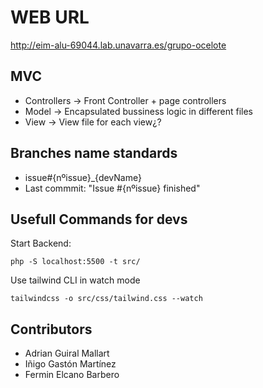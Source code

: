# WEB URL

http://eim-alu-69044.lab.unavarra.es/grupo-ocelote

## MVC

- Controllers -> Front Controller + page controllers
- Model -> Encapsulated bussiness logic in different files
- View -> View file for each view¿?

## Branches name standards

- issue#{nºissue}\_{devName}
- Last commmit: "Issue #{nºissue} finished"

## Usefull Commands for devs

Start Backend:
````
php -S localhost:5500 -t src/
````

Use tailwind CLI in watch mode
````
tailwindcss -o src/css/tailwind.css --watch
````

## Contributors

- Adrian Guiral Mallart
- Iñigo Gastón Martínez
- Fermin Elcano Barbero

